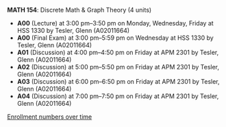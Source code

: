 **MATH 154**: Discrete Math & Graph Theory (4 units)

- **A00** (Lecture) at 3:00 pm–3:50 pm on Monday, Wednesday, Friday at HSS 1330 by Tesler, Glenn (A02011664)
- **A00** (Final Exam) at 3:00 pm–5:59 pm on Wednesday at HSS 1330 by Tesler, Glenn (A02011664)
- **A01** (Discussion) at 4:00 pm–4:50 pm on Friday at APM 2301 by Tesler, Glenn (A02011664)
- **A02** (Discussion) at 5:00 pm–5:50 pm on Friday at APM 2301 by Tesler, Glenn (A02011664)
- **A03** (Discussion) at 6:00 pm–6:50 pm on Friday at APM 2301 by Tesler, Glenn (A02011664)
- **A04** (Discussion) at 7:00 pm–7:50 pm on Friday at APM 2301 by Tesler, Glenn (A02011664)

[Enrollment numbers over time](./MATH154.tsv)
